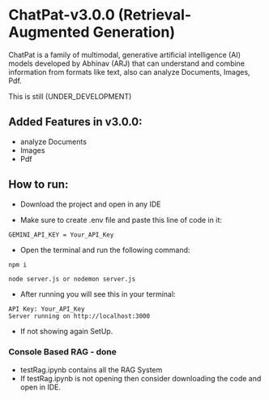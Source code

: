 # ChatPat-v3.0.0 (Retrieval-Augmented Generation)
ChatPat is a family of multimodal, generative artificial intelligence (AI) models developed by Abhinav (ARJ) that can understand and combine information from formats like text, also can analyze Documents, Images, Pdf.

This is still (UNDER_DEVELOPMENT)

## Added Features in v3.0.0:
- analyze Documents
- Images
- Pdf

## How to run: 
+ Download the project and open in any IDE 

+ Make sure to create .env file and paste this line of code in it:
```
GEMINI_API_KEY = Your_API_Key

```

+ Open the terminal and run the following command:
```
npm i
```

```
node server.js or nodemon server.js
```
+ After running you will see this in your terminal:
```
API Key: Your_API_Key
Server running on http://localhost:3000
```

+ If not showing again SetUp.

### Console Based RAG - done
+ testRag.ipynb contains all the RAG System
+ If testRag.ipynb is not opening then consider downloading the code and open in IDE.
